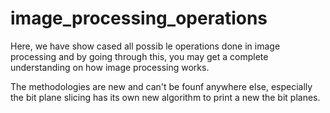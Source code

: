 # image_processing_operations

Here, we have show cased all possib le operations done in image processing and by going through this, you may get a complete understanding on how image processing works.

The methodologies are new and can't be founf anywhere else, especially the bit plane slicing has its own new algorithm to print a new the bit planes. 
